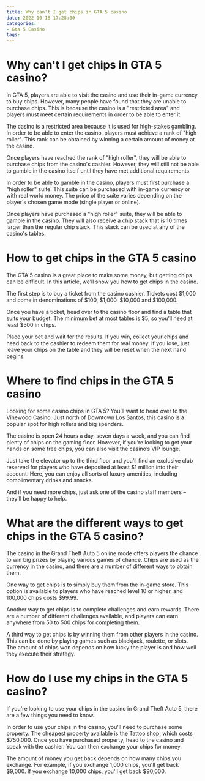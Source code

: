 ```yaml
---
title: Why can't I get chips in GTA 5 casino
date: 2022-10-18 17:28:00
categories:
- Gta 5 Casino
tags:
---
```



#  Why can't I get chips in GTA 5 casino?

In GTA 5, players are able to visit the casino and use their in-game currency to buy chips. However, many people have found that they are unable to purchase chips. This is because the casino is a "restricted area" and players must meet certain requirements in order to be able to enter it.

The casino is a restricted area because it is used for high-stakes gambling. In order to be able to enter the casino, players must achieve a rank of "high roller". This rank can be obtained by winning a certain amount of money at the casino.

Once players have reached the rank of "high roller", they will be able to purchase chips from the casino's cashier. However, they will still not be able to gamble in the casino itself until they have met additional requirements.

In order to be able to gamble in the casino, players must first purchase a "high roller" suite. This suite can be purchased with in-game currency or with real world money. The price of the suite varies depending on the player's chosen game mode (single player or online).

Once players have purchased a "high roller" suite, they will be able to gamble in the casino. They will also receive a chip stack that is 10 times larger than the regular chip stack. This stack can be used at any of the casino's tables.

#  How to get chips in the GTA 5 casino

The GTA 5 casino is a great place to make some money, but getting chips can be difficult. In this article, we’ll show you how to get chips in the casino.

The first step is to buy a ticket from the casino cashier. Tickets cost $1,000 and come in denominations of $100, $1,000, $10,000 and $100,000.

Once you have a ticket, head over to the casino floor and find a table that suits your budget. The minimum bet at most tables is $5, so you’ll need at least $500 in chips.

Place your bet and wait for the results. If you win, collect your chips and head back to the cashier to redeem them for real money. If you lose, just leave your chips on the table and they will be reset when the next hand begins.

#  Where to find chips in the GTA 5 casino 

Looking for some casino chips in GTA 5? You’ll want to head over to the Vinewood Casino. Just north of Downtown Los Santos, this casino is a popular spot for high rollers and big spenders.

The casino is open 24 hours a day, seven days a week, and you can find plenty of chips on the gaming floor. However, if you’re looking to get your hands on some free chips, you can also visit the casino’s VIP lounge.

Just take the elevator up to the third floor and you’ll find an exclusive club reserved for players who have deposited at least $1 million into their account. Here, you can enjoy all sorts of luxury amenities, including complimentary drinks and snacks.

And if you need more chips, just ask one of the casino staff members – they’ll be happy to help.

#  What are the different ways to get chips in the GTA 5 casino? 

The casino in the Grand Theft Auto 5 online mode offers players the chance to win big prizes by playing various games of chance. Chips are used as the currency in the casino, and there are a number of different ways to obtain them.

One way to get chips is to simply buy them from the in-game store. This option is available to players who have reached level 10 or higher, and 100,000 chips costs $99.99.

Another way to get chips is to complete challenges and earn rewards. There are a number of different challenges available, and players can earn anywhere from 50 to 500 chips for completing them.

A third way to get chips is by winning them from other players in the casino. This can be done by playing games such as blackjack, roulette, or slots. The amount of chips won depends on how lucky the player is and how well they execute their strategy.

#  How do I use my chips in the GTA 5 casino?

If you're looking to use your chips in the casino in Grand Theft Auto 5, there are a few things you need to know.

In order to use your chips in the casino, you'll need to purchase some property. The cheapest property available is the Tattoo shop, which costs $750,000. Once you have purchased property, head to the casino and speak with the cashier. You can then exchange your chips for money.

The amount of money you get back depends on how many chips you exchange. For example, if you exchange 1,000 chips, you'll get back $9,000. If you exchange 10,000 chips, you'll get back $90,000.